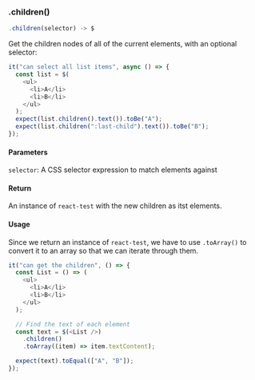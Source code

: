 ### .children()

```js
.children(selector) -> $
```

Get the children nodes of all of the current elements, with an optional selector:

```js
it("can select all list items", async () => {
  const list = $(
    <ul>
      <li>A</li>
      <li>B</li>
    </ul>
  );
  expect(list.children().text()).toBe("A");
  expect(list.children(":last-child").text()).toBe("B");
});
```

#### Parameters

`selector`: A CSS selector expression to match elements against

#### Return

An instance of `react-test` with the new children as itst elements.

#### Usage

Since we return an instance of `react-test`, we have to use `.toArray()` to convert it to an array so that we can iterate through them.

```js
it("can get the children", () => {
  const List = () => (
    <ul>
      <li>A</li>
      <li>B</li>
    </ul>
  );

  // Find the text of each element
  const text = $(<List />)
    .children()
    .toArray((item) => item.textContent);

  expect(text).toEqual(["A", "B"]);
});
```
